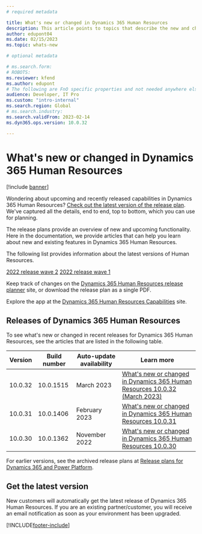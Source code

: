 ```yaml
---
# required metadata

title: What's new or changed in Dynamics 365 Human Resources
description: This article points to topics that describe the new and changed features in each release of Dynamics 365 Human Resources
author: edupont04
ms.date: 02/15/2023
ms.topic: whats-new

# optional metadata

# ms.search.form: 
# ROBOTS: 
ms.reviewer: kfend
ms.author: edupont
# The following are FnO specific properties and not needed anywhere else. Also, if this docset does not specify other required metadata in the docfx.json, then make sure it's added here. 
audience: Developer, IT Pro
ms.custom: "intro-internal"
ms.search.region: Global
# ms.search.industry: 
ms.search.validFrom: 2023-02-14
ms.dyn365.ops.version: 10.0.32

---
```

# What's new or changed in Dynamics 365 Human Resources

[!include [banner](../includes/banner.md)]

<!-- Introduction is standard phrasing, apart from app name and concrete links -->

Wondering about upcoming and recently released capabilities in Dynamics 365 Human Resources? [Check out the latest version of the release plan](/dynamics365/release-plans/). We've captured all the details, end to end, top to bottom, which you can use for planning.  

The release plans provide an overview of new and upcoming functionality. Here in the documentation, we provide articles that can help you learn about new and existing features in Dynamics 365 Human Resources.

The following list provides information about the latest versions of Human Resources.

[2022 release wave 2](/dynamics365-release-plan/2022wave2/human-resources/dynamics365-human-resources/planned-features)
[2022 release wave 1](/dynamics365-release-plan/2022wave1/human-resources/dynamics365-human-resources/planned-features)

Keep track of changes on the [Dynamics 365 Human Resources release planner](https://experience.dynamics.com/releaseplans/?app=Human+Resources) site, or download the release plan as a single PDF.  

Explore the app at the [Dynamics 365 Human Resources Capabilities](https://dynamics.microsoft.com/human-resources/overview/) site.

## Releases of Dynamics 365 Human Resources

To see what's new or changed in recent releases for Dynamics 365 Human Resources, see the articles that are listed in the following table.

| Version | Build number | Auto-update availability | Learn more |
|---------|--------------|---------------|-------------|
| 10.0.32 |  10.0.1515   | March 2023    |[What's new or changed in Dynamics 365 Human Resources 10.0.32 (March 2023)](get-started/hr-whats-new-changed-10-0-32.md)|
| 10.0.31 |  10.0.1406 | February 2023  | [What's new or changed in Dynamics 365 Human Resources 10.0.31](get-started/whats-new-changed-10-0-31.md) |
| 10.0.30 |  10.0.1362   | November 2022 | [What's new or changed in Dynamics 365 Human Resources 10.0.30](get-started/whats-new-changed-10-0-30.md) |
<!-- remove entries with an auto-update date older than the current month (unless the table is then pathetically short - there should always be three entries as a best practice). The links can be to articles in Docs, the planned-features article in the release plans, or KB articles with bug details. BAP Skilling does not own the individual articles with concrete information but provides tooling and guidance to help product teams, customer/partner success teams, or support teams gather relevant information.  -->

For earlier versions, see the archived release plans at [Release plans for Dynamics 365 and Power Platform](/dynamics365/release-plans/archived-plans).  <!--required section-->

## Get the latest version

New customers will automatically get the latest release of Dynamics 365 Human Resources. If you are an existing partner/customer, you will receive an email notification as soon as your environment has been upgraded. <!-- standard wording for apps with auto-update. If the app has an article with instruction for admins to apply an update, then link to that - for example: Learn more about how to get an update at [Process for moving to the latest update](../fin-ops-core/dev-itpro/migration-upgrade/upgrade-latest-update.md).-->

[!INCLUDE[footer-include](../includes/footer-banner.md)]
